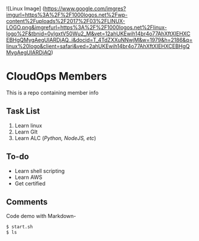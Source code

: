 ![Linux Image] (https://www.google.com/imgres?imgurl=https%3A%2F%2F1000logos.net%2Fwp-content%2Fuploads%2F2017%2F03%2FLINUX-LOGO.png&imgrefurl=https%3A%2F%2F1000logos.net%2Flinux-logo%2F&tbnid=0ylgxtV50Wu2_M&vet=12ahUKEwih14br4o77AhXftXIEHXCEBHgQMygAegUIARDjAQ..i&docid=T_4TdZXXuNNwjM&w=1979&h=2186&q=linux%20logo&client=safari&ved=2ahUKEwih14br4o77AhXftXIEHXCEBHgQMygAegUIARDjAQ)

# CloudOps Members 
This is a repo containing member info

## Task List
1. Learn linux
2. Learn GIt
3. Learn ALC (*Python, NodeJS, etc*)

## To-do
- Learn shell scripting
- Learn AWS
- Get certified

## Comments
Code demo with Markdown-
```bash
$ start.sh
$ ls
